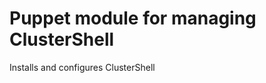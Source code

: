 Puppet module for managing ClusterShell
=======================================

Installs and configures ClusterShell
